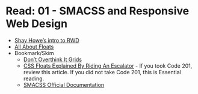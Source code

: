 # Read: 01 - SMACSS and Responsive Web Design

* [Shay Howe’s intro to RWD](https://learn.shayhowe.com/advanced-html-css/responsive-web-design/)
* [All About Floats](https://css-tricks.com/all-about-floats/)
* Bookmark/Skim
  * [Don’t Overthink It Grids](https://css-tricks.com/dont-overthink-it-grids/)
  * [CSS Floats Explained By Riding An Escalator](https://www.freecodecamp.org/news/css-floats-explained-by-riding-an-escalator-57fa55232333/) - If you took Code 201, review this article. If you did not take Code 201, this is Essential reading.
  * [SMACSS Official Documentation](http://smacss.com/)
